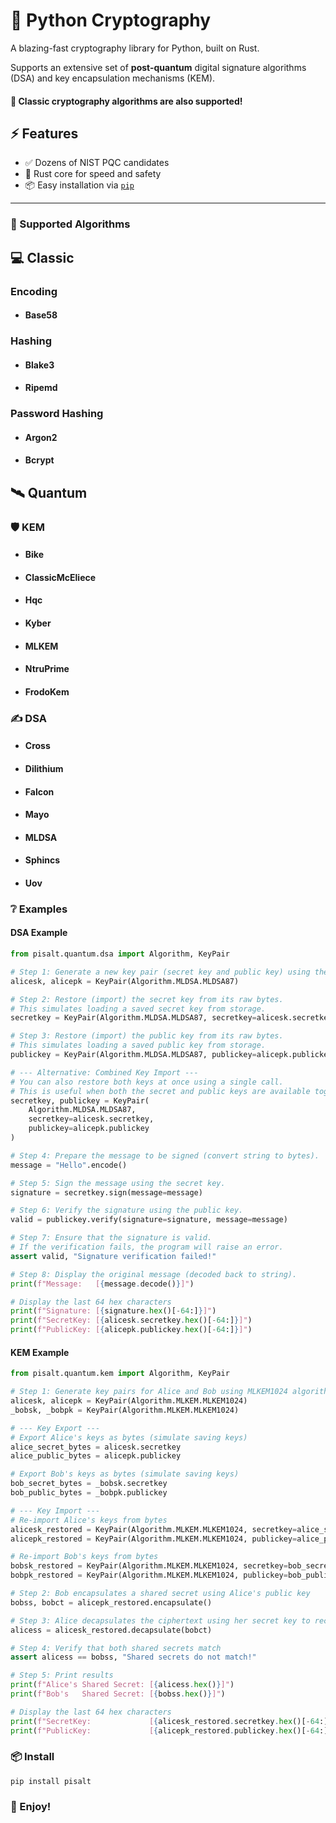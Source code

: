 # 🔐 Python Cryptography

A blazing-fast cryptography library for Python, built on Rust.

Supports an extensive set of **post-quantum** digital signature algorithms (DSA) and key encapsulation mechanisms (KEM).

#### 🚀 Classic cryptography algorithms are also supported!

## ⚡ Features
- ✅ Dozens of NIST PQC candidates 
- 🦀 Rust core for speed and safety
- 📦 Easy installation via [`pip`](https://pip.pypa.io)
---

### 🧬 Supported Algorithms

## 💻 Classic
### Encoding
- #### Base58
### Hashing
- #### Blake3
- #### Ripemd
### Password Hashing
- #### Argon2
- #### Bcrypt


## 🛰️ Quantum

### 🛡️ KEM
- #### Bike
- #### ClassicMcEliece
- #### Hqc
- #### Kyber
- #### MLKEM
- #### NtruPrime
- #### FrodoKem

### ✍️ DSA
- #### Cross
- #### Dilithium
- #### Falcon
- #### Mayo
- #### MLDSA
- #### Sphincs
- #### Uov

### ❔ Examples

#### DSA Example
```python
from pisalt.quantum.dsa import Algorithm, KeyPair

# Step 1: Generate a new key pair (secret key and public key) using the MLDSA87 algorithm.
alicesk, alicepk = KeyPair(Algorithm.MLDSA.MLDSA87)

# Step 2: Restore (import) the secret key from its raw bytes.
# This simulates loading a saved secret key from storage.
secretkey = KeyPair(Algorithm.MLDSA.MLDSA87, secretkey=alicesk.secretkey)

# Step 3: Restore (import) the public key from its raw bytes.
# This simulates loading a saved public key from storage.
publickey = KeyPair(Algorithm.MLDSA.MLDSA87, publickey=alicepk.publickey)

# --- Alternative: Combined Key Import ---
# You can also restore both keys at once using a single call.
# This is useful when both the secret and public keys are available together.
secretkey, publickey = KeyPair(
    Algorithm.MLDSA.MLDSA87,
    secretkey=alicesk.secretkey,
    publickey=alicepk.publickey
)

# Step 4: Prepare the message to be signed (convert string to bytes).
message = "Hello".encode()

# Step 5: Sign the message using the secret key.
signature = secretkey.sign(message=message)

# Step 6: Verify the signature using the public key.
valid = publickey.verify(signature=signature, message=message)

# Step 7: Ensure that the signature is valid.
# If the verification fails, the program will raise an error.
assert valid, "Signature verification failed!"

# Step 8: Display the original message (decoded back to string).
print(f"Message:   [{message.decode()}]")

# Display the last 64 hex characters
print(f"Signature: [{signature.hex()[-64:]}]")
print(f"SecretKey: [{alicesk.secretkey.hex()[-64:]}]")
print(f"PublicKey: [{alicepk.publickey.hex()[-64:]}]")
```

#### KEM Example
```python
from pisalt.quantum.kem import Algorithm, KeyPair

# Step 1: Generate key pairs for Alice and Bob using MLKEM1024 algorithm
alicesk, alicepk = KeyPair(Algorithm.MLKEM.MLKEM1024)
_bobsk, _bobpk = KeyPair(Algorithm.MLKEM.MLKEM1024)

# --- Key Export ---
# Export Alice's keys as bytes (simulate saving keys)
alice_secret_bytes = alicesk.secretkey
alice_public_bytes = alicepk.publickey

# Export Bob's keys as bytes (simulate saving keys)
bob_secret_bytes = _bobsk.secretkey
bob_public_bytes = _bobpk.publickey

# --- Key Import ---
# Re-import Alice's keys from bytes
alicesk_restored = KeyPair(Algorithm.MLKEM.MLKEM1024, secretkey=alice_secret_bytes)
alicepk_restored = KeyPair(Algorithm.MLKEM.MLKEM1024, publickey=alice_public_bytes)

# Re-import Bob's keys from bytes
bobsk_restored = KeyPair(Algorithm.MLKEM.MLKEM1024, secretkey=bob_secret_bytes)
bobpk_restored = KeyPair(Algorithm.MLKEM.MLKEM1024, publickey=bob_public_bytes)

# Step 2: Bob encapsulates a shared secret using Alice's public key
bobss, bobct = alicepk_restored.encapsulate()

# Step 3: Alice decapsulates the ciphertext using her secret key to recover the shared secret
alicess = alicesk_restored.decapsulate(bobct)

# Step 4: Verify that both shared secrets match
assert alicess == bobss, "Shared secrets do not match!"

# Step 5: Print results
print(f"Alice's Shared Secret: [{alicess.hex()}]")
print(f"Bob's   Shared Secret: [{bobss.hex()}]")

# Display the last 64 hex characters
print(f"SecretKey:             [{alicesk_restored.secretkey.hex()[-64:]}]")
print(f"PublicKey:             [{alicepk_restored.publickey.hex()[-64:]}]")
```

### 📦 Install
```shell
pip install pisalt
```

### 🥳 Enjoy!
